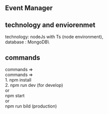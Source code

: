 ## Event Manager
## technology and enviorenmet
 technology: nodeJs with Ts (node environment), \
 database : MongoDB\
## commands

 commands => \
	commands => \
	1. npm install \
 	2. npm run dev (for develop) \
 	or\
	   npm start \
    or\
	   npm run bild (production) 




